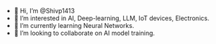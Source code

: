 - 👋 Hi, I’m @Shivp1413
- 👀 I’m interested in AI, Deep-learning, LLM, IoT devices, Electronics.  
- 🌱 I’m currently learning Neural Networks.
- 💞️ I’m looking to collaborate on AI model training. 



<!---
Shivp1413/Shivp1413 is a ✨ special ✨ repository because its `README.md` (this file) appears on your GitHub profile.
You can click the Preview link to take a look at your changes.
--->
